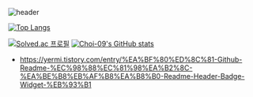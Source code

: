 <!--
**Choi-09/Choi-09** is a ✨ _special_ ✨ repository because its `README.md` (this file) appears on your GitHub profile.

Here are some ideas to get you started:

- 🔭 I’m currently working on ...
- 🌱 I’m currently learning ...
- 👯 I’m looking to collaborate on ...
- 🤔 I’m looking for help with ...
- 💬 Ask me about ...
- 📫 How to reach me: ...
- 😄 Pronouns: ...
- ⚡ Fun fact: ...
-->


![header](https://capsule-render.vercel.app/api?type=waving&color=timeGradient&height=300&section=header&text=Let's%20Git%20It!&fontSize=90&section=footer)

[![Top Langs](https://github-readme-stats.vercel.app/api/top-langs/?username=Choi-09)](https://github.com/Choi-09/github-readme-stats)  

[![Solved.ac
프로필](http://mazassumnida.wtf/api/generate_badge?boj={dalki7711})](https://solved.ac/{dalki7711})
[![Choi-09's GitHub stats](https://github-readme-stats.vercel.app/api?username=Choi-09)](https://github.com/Choi-09/github-readme-stats)


+ https://yermi.tistory.com/entry/%EA%BF%80%ED%8C%81-Github-Readme-%EC%98%88%EC%81%98%EA%B2%8C-%EA%BE%B8%EB%AF%B8%EA%B8%B0-Readme-Header-Badge-Widget-%EB%93%B1
